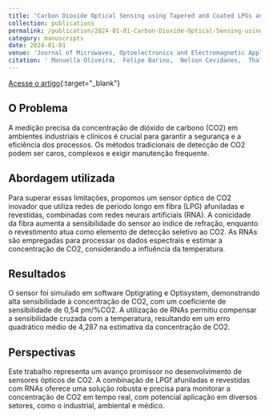 ```yaml
---
title: "Carbon Dioxide Optical Sensing using Tapered and Coated LPGs and Neural Networks"
collection: publications
permalink: /publication/2024-01-01-Carbon-Dioxide-Optical-Sensing-using-Tapered-and-Coated-LPGs-and-Neural-Networks
category: manuscripts
date: 2024-01-01
venue: 'Journal of Microwaves, Optoelectronics and Electromagnetic Applications'
citation: ' Manuella Oliveira,  Felipe Barino,  Nelson Cevidanes,  Thales Curty,  Ulysses Vitor,  Jose Souto,  Pablo Acedo,  Diogo Coelho,  Alexandre Santos, &quot;Carbon Dioxide Optical Sensing using Tapered and Coated LPGs and Neural Networks.&quot; Journal of Microwaves, Optoelectronics and Electromagnetic Applications, 2024.'
---
```


[Acesse o artigo](https://doi.org/10.1590/2179-10742024v23i3278956){:target="_blank"}

## O Problema

A medição precisa da concentração de dióxido de carbono (CO2) em ambientes industriais e clínicos é crucial para garantir a segurança e a eficiência dos processos. Os métodos tradicionais de detecção de CO2 podem ser caros, complexos e exigir manutenção frequente.

## Abordagem utilizada

Para superar essas limitações, propomos um sensor óptico de CO2 inovador que utiliza redes de período longo em fibra (LPG) afuniladas e revestidas, combinadas com redes neurais artificiais (RNA). A conicidade da fibra aumenta a sensibilidade do sensor ao índice de refração, enquanto o revestimento atua como elemento de detecção seletivo ao CO2. As RNAs são empregadas para processar os dados espectrais e estimar a concentração de CO2, considerando a influência da temperatura.

## Resultados

O sensor foi simulado em software Optigrating e Optisystem, demonstrando alta sensibilidade à concentração de CO2, com um coeficiente de sensibilidade de 0,54 pm/%CO2. A utilização de RNAs permitiu compensar a sensibilidade cruzada com a temperatura, resultando em um erro quadrático médio de 4,287 na estimativa da concentração de CO2.

## Perspectivas

Este trabalho representa um avanço promissor no desenvolvimento de sensores ópticos de CO2. A combinação de LPGf afuniladas e revestidas com RNAs oferece uma solução robusta e precisa para monitorar a concentração de CO2 em tempo real, com potencial aplicação em diversos setores, como o industrial, ambiental e médico.

